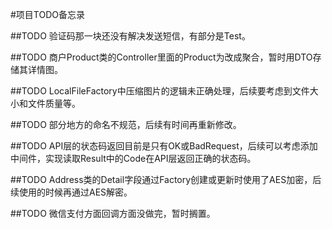 #项目TODO备忘录

##TODO
    验证码那一块还没有解决发送短信，有部分是Test。

##TODO
    商户Product类的Controller里面的Product为改成聚合，暂时用DTO存储其详情图。

##TODO
    LocalFileFactory中压缩图片的逻辑未正确处理，后续要考虑到文件大小和文件质量等。

##TODO
    部分地方的命名不规范，后续有时间再重新修改。

##TODO
    API层的状态码返回目前是只有OK或BadRequest，后续可以考虑添加中间件，实现读取Result中的Code在API层返回正确的状态码。

##TODO
    Address类的Detail字段通过Factory创建或更新时使用了AES加密，后续使用的时候再通过AES解密。

##TODO
    微信支付方面回调方面没做完，暂时搁置。